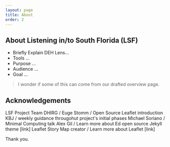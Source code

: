 ```yaml
---
layout: page
title: About
order: 2
---
```


## About Listening in/to South Florida (LSF)
- Briefly Explain DEH Lens...
- Tools ... 
- Purpose ...
- Audience ...
- Goal ... 

> I wonder if some of this can come from our drafted overview page.  

## Acknowledgements
LSF Project Team 
DHIRG / Euge Stomm / Open Source Leaflet introduction
KBJ / weekly guidance througohut project's initial phases
Michael Soriano / Minimal Computing talk
Alex Gil / Learn more about Ed open source Jekyll theme [link] 
Leaflet Story Map creator / Learn more about Leaflet [link]

Thank you.
